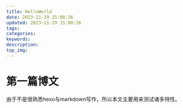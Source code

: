 ```yaml
---
title: HelloWorld
date: 2023-11-29 15:08:26
updated: 2023-11-29 15:08:26
tags:
categories:
keywords:
description:
top_img:
---
```


# 第一篇博文

由于不是很熟悉hexo与markdown写作，所以本文主要用来测试诸多特性。